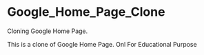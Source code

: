 # Google_Home_Page_Clone
Cloning Google Home Page.


This is a clone of Google Home Page. 
Onl For Educational Purpose

